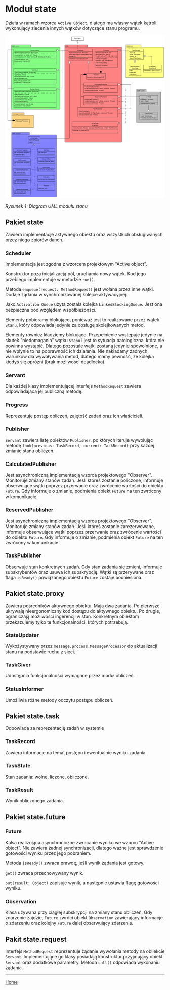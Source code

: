 # Moduł state

Działa w ramach wzorca ```Active Object```, dlatego ma własny wątek kątroli wykonujący zlecenia innych wątków dotyczące stanu programu. 

<img src="./img/uml_state.png">

*Rysunek 1: Diagram UML modułu stanu*

## Pakiet state

Zawiera implementację aktywnego obiektu oraz wszystkich obsługiwanych przez niego zbiorów danch.

### Scheduler

Implementacja jest zgodna z wzorcem projektowym "Active object".

Konstruktor poza inicjalizacją pól, uruchamia nowy wątek. Kod jego przebiegu implementuje w metodzie ```run()```. 

Metoda ```enqueue(request: MethodRequest)``` jest wołana przez inne wątki. Dodaje żądania w synchronizowanej kolejce aktywacyjnej.

Jako ```Activation Queue``` użyta została kolejka ```LinkedBlockingQueue```. 
Jest ona bezpieczna pod względem współbieżonści. 

Elementy pobieramy blokująco, ponieważ jest to realizowane przez wątek ```Stanu```, który odpowiada jedynie za obsługę skolejkowanych metod.

Elementy również kładziemy blokująco. Przepełnienie występuje jedynie na skutek "niedomagania" wątku ```Stanu``` i jest to sytuacja patologiczna, która nie powinna wystąpić. Dlatego pozostałe wątki zostaną jedynie spowolnione, a nie wpłynie to na poprawność ich działania. Nie nakładamy żadnych warunków dla wywoływania metod, dlatego mamy pewność, że kolejka kiedyś się opróżni (brak możliwości deadlocka). 

### Servant

Dla każdej klasy implementującej interfejs ```MethodRequest``` zawiera odpowiadającą jej publiczną metodę. 

### Progress

Reprezentuje postęp obliczeń, zajętość zadań oraz ich właścicieli. 

### Publisher

```Servant``` zawiera listę obiektów ```Publisher```, po których iteruje wywołując metodę ```look(previous: TaskRecord, current: TaskRecord)``` przy każdej zmianie stanu obliczeń. 

### CalculatedPublisher

Jest asynchroniczną implementacją wzorca projektowego "Observer". Monitoruje zmiany stanów zadań. Jeśli któreś zostanie policzone, informuje obserwujące wątki poprzez przerwanie oraz zwrócenie wartości do obiektu ```Future```. Gdy informuje o zmianie, podmienia obiekt ```Future``` na ten zwrócony w komunikacie. 

### ReservedPublisher

Jest asynchroniczną implementacją wzorca projektowego "Observer". Monitoruje zmiany stanów zadań. Jeśli któreś zostanie zarezerwowane, informuje obserwujące wątki poprzez przerwanie oraz zwrócenie wartości do obiektu ```Future```. Gdy informuje o zmianie, podmienia obiekt ```Future``` na ten zwrócony w komunikacie. 

### TaskPublisher

Obserwuje stan konkretnych zadań. Gdy stan zadania się zmieni, informuje subskrybentów oraz usuwa ich subskrybcję. Wątki są przerywane oraz flaga ```isReady()``` powiązanego obiektu ```Future``` zostaje podniesiona. 

## Pakiet state.proxy

Zawiera pośredników aktywnego obiektu. Mają dwa zadania. Po pierwsze ukrywają nieergonomiczny kod dostępu do aktywnego obiektu. Po drugie, ograniczają możliwości ingerencji w stan. Konkretnym obiektom przekazujemy tylko te funkcjonalności, których potrzebują. 

### StateUpdater

Wykożystywany przez ```message.process.MessageProcessor``` do aktualizacji stanu na podstawie ruchu z sieci. 

### TaskGiver

Udostępnia funkcjonalności wymagane przez moduł obliczeń.

### StatusInformer

Umożliwia różne metody odczytu postępu obliczeń.

## Pakiet state.task

Odpowiada za reprezentację zadań w systemie

### TaskRecord

Zawiera informacje na temat postępu i ewentualnie wyniku zadania.

### TaskState

Stan zadania: wolne, liczone, obliczone.

### TaskResult

Wynik obliczonego zadania.

## Pakiet state.future

### Future

Kalsa realizująca asynchroniczne zwracanie wyniku we wzorcu "Active object". Nie zawiera żadnej synchronizacji, dlatego ważne jest sprawdzenie gotowości wyniku przez jego pobraniem.

Metoda ```isReady()``` zwraca prawdę, jeśli wynik żądania jest gotowy.

```get()``` zwraca przechowywany wynik. 

```put(result: Object)``` zapisuje wynik, a następnie ustawia flagę gotowości wyniku.

### Observation

Klasa używana przy ciągłej subskrypcji na zmiany stanu obliczeń. Gdy zdarzenie zajdzie, ```Future``` zwróci obiekt ```Observation``` zawierający informacje o zdarzeniu oraz kolejny ```Future``` dalej obserwujący zdarzenia. 

## Pakit state.request

Interfejs ```MethodRequest``` reprezentuje żądanie wywołania metody na obliekcie ```Servant```. Implementujące go klasy posiadają konstruktor przyjmujący obiekt ```Servant``` oraz dodatkowe parametry. Metoda ```call()``` odpowiada wykonaniu żądania.

---

[Home](./index.md)
